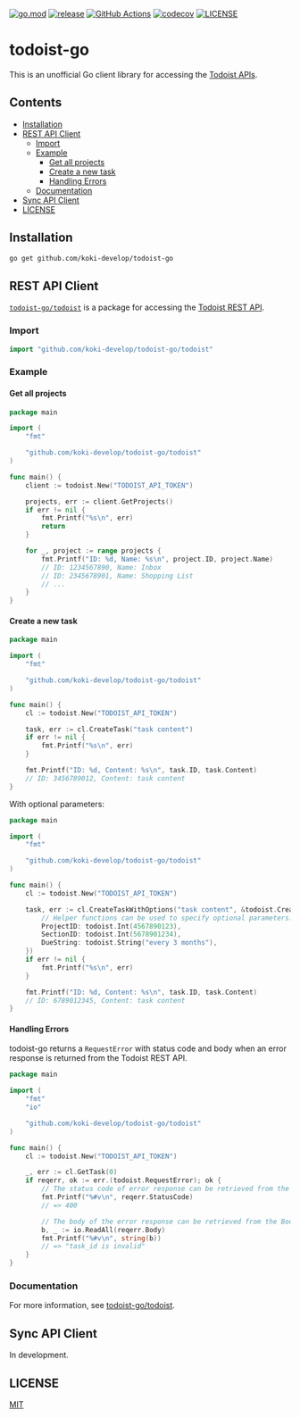 [![go.mod](https://img.shields.io/github/go-mod/go-version/koki-develop/todoist-go)](https://github.com/koki-develop/todoist-go/blob/main/go.mod)
[![release](https://img.shields.io/github/v/release/koki-develop/todoist-go)](https://github.com/koki-develop/todoist-go/releases/latest)
[![GitHub Actions](https://github.com/koki-develop/todoist-go/actions/workflows/main.yml/badge.svg)](https://github.com/koki-develop/todoist-go/actions/workflows/main.yml)
[![codecov](https://codecov.io/gh/koki-develop/todoist-go/branch/main/graph/badge.svg)](https://codecov.io/gh/koki-develop/todoist-go)
[![LICENSE](https://img.shields.io/github/license/koki-develop/todoist-go)](./LICENSE)

# todoist-go

This is an unofficial Go client library for accessing the [Todoist APIs](https://developer.todoist.com/guides/#our-apis).

## Contents

- [Installation](#installation)
- [REST API Client](#rest-api-client)
  - [Import](#import)
  - [Example](#example)
    - [Get all projects](#get-all-projects)
    - [Create a new task](#create-a-new-task)
	- [Handling Errors](#handling-errors)
  - [Documentation](#documentation)
- [Sync API Client](#sync-api-client)
- [LICENSE](#license)

## Installation

```sh
go get github.com/koki-develop/todoist-go
```

## REST API Client

[`todoist-go/todoist`](https://pkg.go.dev/github.com/koki-develop/todoist-go/todoist) is a package for accessing the [Todoist REST API](https://developer.todoist.com/rest/v1).

### Import

```go
import "github.com/koki-develop/todoist-go/todoist"
```

### Example

#### Get all projects

```go
package main

import (
	"fmt"

	"github.com/koki-develop/todoist-go/todoist"
)

func main() {
	client := todoist.New("TODOIST_API_TOKEN")

	projects, err := client.GetProjects()
	if err != nil {
		fmt.Printf("%s\n", err)
		return
	}

	for _, project := range projects {
		fmt.Printf("ID: %d, Name: %s\n", project.ID, project.Name)
		// ID: 1234567890, Name: Inbox
		// ID: 2345678901, Name: Shopping List
		// ...
	}
}
```

#### Create a new task

```go
package main

import (
	"fmt"

	"github.com/koki-develop/todoist-go/todoist"
)

func main() {
	cl := todoist.New("TODOIST_API_TOKEN")

	task, err := cl.CreateTask("task content")
	if err != nil {
		fmt.Printf("%s\n", err)
	}

	fmt.Printf("ID: %d, Content: %s\n", task.ID, task.Content)
	// ID: 3456789012, Content: task content
}
```

With optional parameters:

```go
package main

import (
	"fmt"

	"github.com/koki-develop/todoist-go/todoist"
)

func main() {
	cl := todoist.New("TODOIST_API_TOKEN")

	task, err := cl.CreateTaskWithOptions("task content", &todoist.CreateTaskOptions{
		// Helper functions can be used to specify optional parameters.
		ProjectID: todoist.Int(4567890123),
		SectionID: todoist.Int(5678901234),
		DueString: todoist.String("every 3 months"),
	})
	if err != nil {
		fmt.Printf("%s\n", err)
	}

	fmt.Printf("ID: %d, Content: %s\n", task.ID, task.Content)
	// ID: 6789012345, Content: task content
}
```

#### Handling Errors

todoist-go returns a `RequestError` with status code and body when an error response is returned from the Todoist REST API.

```go
package main

import (
	"fmt"
	"io"

	"github.com/koki-develop/todoist-go/todoist"
)

func main() {
	cl := todoist.New("TODOIST_API_TOKEN")

	_, err := cl.GetTask(0)
	if reqerr, ok := err.(todoist.RequestError); ok {
		// The status code of error response can be retrieved from the StatusCode property.
		fmt.Printf("%#v\n", reqerr.StatusCode)
		// => 400

		// The body of the error response can be retrieved from the Body property as io.Reader.
		b, _ := io.ReadAll(reqerr.Body)
		fmt.Printf("%#v\n", string(b))
		// => "task_id is invalid"
	}
}
```

### Documentation

For more information, see [todoist-go/todoist](https://pkg.go.dev/github.com/koki-develop/todoist-go/todoist).

## Sync API Client

In development.

## LICENSE

[MIT](./LICENSE)
